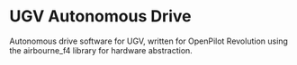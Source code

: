 # UGV Autonomous Drive
Autonomous drive software for UGV, written for OpenPilot Revolution using the airbourne_f4 library for hardware abstraction.
